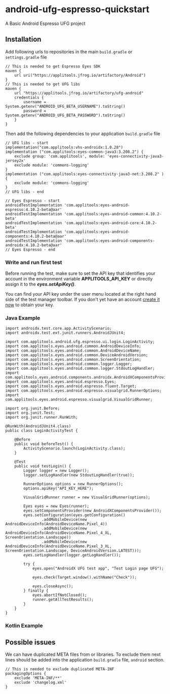 # android-ufg-espresso-quickstart
A Basic Android Espresso UFG project


## Installation

Add following urls to repositories in the main `build.gradle` or `settings.gradle` file
```
// This is needed to get Espresso Eyes SDK 
maven {
    url uri("https://applitools.jfrog.io/artifactory/Android")
}
// This is needed to get UFG libs
maven {
    url "https://applitools.jfrog.io/artifactory/ufg-android"
    credentials {
        username = System.getenv("ANDROID_UFG_BETA_USERNAME").toString()
        password = System.getenv("ANDROID_UFG_BETA_PASSWORD").toString()
    }
}
```

Then add the following dependencies to your application `build.gradle` file
```
// UFG libs - start
implementation("com.applitools:vhs-androidx:1.0.28")
implementation ("com.applitools:eyes-common-java3:3.208.2") {
    exclude group: 'com.applitools', module: 'eyes-connectivity-java3-jersey2x'
    exclude module: 'commons-logging'
}
implementation ("com.applitools:eyes-connectivity-java3-net:3.208.2" ){
    exclude module: 'commons-logging'
}
// UFG libs - end

// Eyes Espresso - start
androidTestImplementation 'com.applitools:eyes-android-espresso:4.10.2-beta@aar'
androidTestImplementation 'com.applitools:eyes-android-common:4.10.2-beta'
androidTestImplementation 'com.applitools:eyes-android-core:4.10.2-beta'
androidTestImplementation 'com.applitools:eyes-android-components:4.10.2-beta@aar'
androidTestImplementation 'com.applitools:eyes-android-components-androidx:4.10.2-beta@aar'
// Eyes Espresso - end
```

### Write and run first test

Before running the test, make sure to set the API key that identifies your account in the environment variable
**APPLITOOLS_API_KEY** or directly assign it to the ***eyes.setApiKey()***.

You can find your API key under the user menu located at the right hand side of the test manager toolbar.
If you don't yet have an account [create it now](https://applitools.com/users/register) to obtain your key.

### Java Example

```
import androidx.test.core.app.ActivityScenario;
import androidx.test.ext.junit.runners.AndroidJUnit4;

import com.applitools.android.ufg.espresso.ui.login.LoginActivity;
import com.applitools.eyes.android.common.AndroidDeviceInfo;
import com.applitools.eyes.android.common.AndroidDeviceName;
import com.applitools.eyes.android.common.DeviceAndroidVersion;
import com.applitools.eyes.android.common.ScreenOrientation;
import com.applitools.eyes.android.common.logger.Logger;
import com.applitools.eyes.android.common.logger.StdoutLogHandler;
import com.applitools.eyes.android.components.androidx.AndroidXComponentsProvider;
import com.applitools.eyes.android.espresso.Eyes;
import com.applitools.eyes.android.espresso.fluent.Target;
import com.applitools.eyes.android.espresso.visualgrid.RunnerOptions;
import com.applitools.eyes.android.espresso.visualgrid.VisualGridRunner;

import org.junit.Before;
import org.junit.Test;
import org.junit.runner.RunWith;

@RunWith(AndroidJUnit4.class)
public class LoginActivityTest {

    @Before
    public void beforeTest() {
        ActivityScenario.launch(LoginActivity.class);
    }

    @Test
    public void testLogin() {
        Logger logger = new Logger();
        logger.setLogHandler(new StdoutLogHandler(true));

        RunnerOptions options = new RunnerOptions();
        options.apiKey("API_KEY_HERE");

        VisualGridRunner runner = new VisualGridRunner(options);

        Eyes eyes = new Eyes(runner);
        eyes.setComponentsProvider(new AndroidXComponentsProvider());
        eyes.setConfiguration(eyes.getConfiguration()
                .addMobileDevice(new AndroidDeviceInfo(AndroidDeviceName.Pixel_4))
                .addMobileDevice(new AndroidDeviceInfo(AndroidDeviceName.Pixel_4_XL, ScreenOrientation.Landscape))
                .addMobileDevice(new AndroidDeviceInfo(AndroidDeviceName.Pixel_3_XL, ScreenOrientation.Landscape, DeviceAndroidVersion.LATEST)));
        eyes.setLogHandler(logger.getLogHandler());

        try {
            eyes.open("AndroidX UFG test app", "Test Login page UFG");

            eyes.check(Target.window().withName("Check"));

            eyes.closeAsync();
        } finally {
            eyes.abortIfNotClosed();
            runner.getAllTestResults();
        }
    }
}
```

### Kotlin Example


## Possible issues

We can have duplicated META files from or libraries. To exclude them next lines should be added into the application `build.gradle` file, `android` section. 
```
// This is needed to exclude duplicated META-INF
packagingOptions {
    exclude 'META-INF/**'
    exclude 'changelog.xml'
}
```

